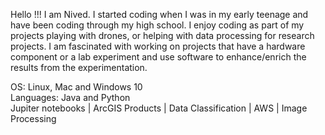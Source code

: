 Hello !!! I am Nived. I started coding when I was in my early teenage and have been coding through my high school. I enjoy coding as part of my projects playing with drones, or helping with data processing for research projects. I am fascinated with working on projects that have a hardware component or a lab experiment and use software to enhance/enrich the results from the experimentation. 

OS: Linux, Mac and Windows 10 <br/>
Languages: Java and Python <br/>
Jupiter notebooks | ArcGIS Products | Data Classification | AWS | Image Processing

